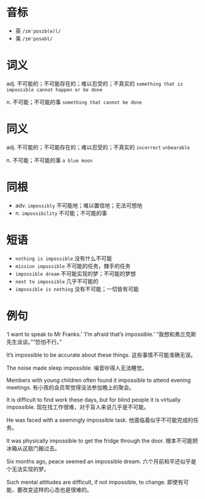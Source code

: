 # 音标

- 英 `/ɪm'pɒsɪb(ə)l/`
- 美 `/ɪm'pɑsəbl/`

# 词义

adj. 不可能的；不可能存在的；难以忍受的；不真实的
`something that is impossible cannot happen or be done`

n. 不可能；不可能的事
`something that cannot be done`

# 同义

adj. 不可能的；不可能存在的；难以忍受的；不真实的
`incorrect` `unbearable`

n. 不可能；不可能的事
`a blue moon`

# 同根

- adv. `impossibly` 不可能地；难以置信地；无法可想地
- n. `impossibility` 不可能；不可能的事

# 短语

- `nothing is impossible` 没有什么不可能
- `mission impossible` 不可能的任务，棘手的任务
- `impossible dream` 不可能实现的梦；不可能的梦想
- `next to impossible` 几乎不可能的
- `impossible is nothing` 没有不可能；一切皆有可能

# 例句

‘I want to speak to Mr Franks.’ ‘I’m afraid that’s impossible.’
“我想和弗兰克斯先生谈谈。”“恐怕不行。”

It’s impossible to be accurate about these things.
这些事情不可能准确无误。

The noise made sleep impossible.
噪音吵得人无法睡觉。

Members with young children often found it impossible to attend evening meetings.
有小孩的会员常觉得没法参加晚上的聚会。

It is difficult to find work these days, but for blind people it is virtually impossible.
现在找工作很难，对于盲人来说几乎是不可能。

He was faced with a seemingly impossible task.
他面临着似乎不可能完成的任务。

It was physically impossible to get the fridge through the door.
根本不可能把冰箱从这扇门搬过去。

Six months ago, peace seemed an impossible dream.
六个月前和平还似乎是个无法实现的梦。

Such mental attitudes are difficult, if not impossible, to change.
即使有可能，要改变这样的心态也是很难的。


